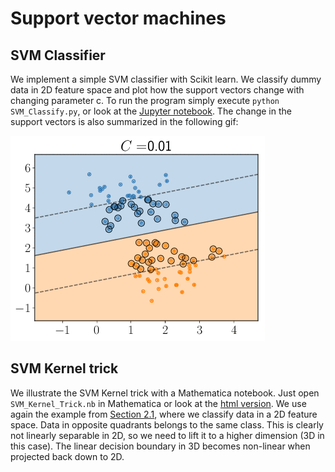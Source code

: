 # Support vector machines

## SVM Classifier
We implement a simple SVM classifier with Scikit learn. We classify dummy data in 2D feature space and plot how the support vectors change with changing parameter c. To run the program simply execute `python SVM_Classify.py`, or look at the [Jupyter notebook](./SVM_Classify.ipynb). The change in the support vectors is also summarized in the following gif:

![SVM classifier](./SVM_CExperiments.gif "SVM classifier.")


## SVM Kernel trick
We illustrate the SVM Kernel trick with a Mathematica notebook. Just open `SVM_Kernel_Trick.nb` in Mathematica or look at the [html version](http://htmlpreview.github.com/?https://github.com/ruehlef/Physics-Reports/tree/master/Chapter_9/9.3/SVM_Kernel_Trick.htm). We use again the example from [Section 2.1](../../Chapter_2/2.1), where we classify data in a 2D feature space. Data in opposite quadrants belongs to the same class. This is clearly not linearly separable in 2D, so we need to lift it to a higher dimension (3D in this case). The linear decision boundary in 3D becomes non-linear when projected back down to 2D.

